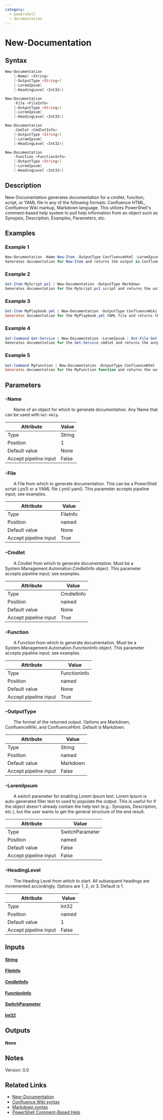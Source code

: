 ```yaml
---
category:
  - powershell
  - documentation
---
```

# New-Documentation
## Syntax
```powershell
New-Documentation
    [-Name] <String>
    [-OutputType <String>]
    [-LoremIpsum]
    [-HeadingLevel <Int32>]
```
```powershell
New-Documentation
    -File <FileInfo>
    [-OutputType <String>]
    [-LoremIpsum]
    [-HeadingLevel <Int32>]
```
```powershell
New-Documentation
    -Cmdlet <CmdletInfo>
    [-OutputType <String>]
    [-LoremIpsum]
    [-HeadingLevel <Int32>]
```
```powershell
New-Documentation
    -Function <FunctionInfo>
    [-OutputType <String>]
    [-LoremIpsum]
    [-HeadingLevel <Int32>]
```
## Description
New-Documentation generates documentation for a cmdlet, function, script, or YAML file in any of the following formats: Confluence HTML, Confluence Wiki markup, Markdown language. This utilizes PowerShell's comment-based help system to pull help information from an object such as Synopsis, Description, Examples, Parameters, etc.
## Examples
### Example 1
```powershell
New-Documentation -Name New-Item -OutputType ConfluenceHtml -LoremIpsum
Generates documentation for New-Item and returns the output in Confluence HTML format. The `-LoremIpsum` switch parameter populates any missing information with filler-text.
```

### Example 2
```powershell
Get-Item MyScript.ps1 | New-Documentation -OutputType Markdown
Generates documentation for the MyScript.ps1 script and returns the output in Markdown format.
```

### Example 3
```powershell
Get-Item MyPlaybook.yml | New-Documentation -OutputType ConfluenceWiki -HeadingLevel 2
Generates documentation for the MyPlaybook.yml YAML file and returns the output in Confluence Wiki markup format, with all headings starting at level 2.
```

### Example 4
```powershell
Get-Command Get-Service | New-Documentation -LoremIpsum | Out-File Get-Service.md
Generates documentation for the Get-Service cmdlet and returns the output in the default format of Markdown. The `-LoremIpsum` switch parameter populates any missing information with filler-text. Outputs the results to the Get-Service.md Markdown file.
```

### Example 5
```powershell
Get-Command MyFunction | New-Documentation -OutputType ConfluenceHtml -HeadingLevel 2
Generates documentation for the MyFunction function and returns the output in Confluence HTML format, with all headings starting at level 2.
```

## Parameters
### **-Name**
&ensp;&ensp;&ensp;&ensp;Name of an object for which to generate documentation. Any Name that can be used with `Get-Help`.


| Attribute | Value |
| --- | --- |
| Type | String |
| Position | 1 |
| Default value | None |
| Accept pipeline input | False |
### **-File**
&ensp;&ensp;&ensp;&ensp;A File from which to generate documentation. This can be a PowerShell script (.ps1) or a YAML file (.yml/.yaml). This parameter accepts pipeline input; see examples.


| Attribute | Value |
| --- | --- |
| Type | FileInfo |
| Position | named |
| Default value | None |
| Accept pipeline input | True |
### **-Cmdlet**
&ensp;&ensp;&ensp;&ensp;A Cmdlet from which to generate documentation. Must be a System.Management.Automation.CmdletInfo object. This parameter accepts pipeline input; see examples.


| Attribute | Value |
| --- | --- |
| Type | CmdletInfo |
| Position | named |
| Default value | None |
| Accept pipeline input | True |
### **-Function**
&ensp;&ensp;&ensp;&ensp;A Function from which to generate documentation. Must be a System.Management.Automation.FunctionInfo object. This parameter accepts pipeline input; see examples.


| Attribute | Value |
| --- | --- |
| Type | FunctionInfo |
| Position | named |
| Default value | None |
| Accept pipeline input | True |
### **-OutputType**
&ensp;&ensp;&ensp;&ensp;The format of the returned output. Options are Markdown, ConfluenceWiki, and ConfluenceHtml. Default is Markdown.


| Attribute | Value |
| --- | --- |
| Type | String |
| Position | named |
| Default value | Markdown |
| Accept pipeline input | False |
### **-LoremIpsum**
&ensp;&ensp;&ensp;&ensp;A switch parameter for enabling Lorem Ipsum text. Lorem Ipsum is auto-generated filler text to used to populate the output. This is useful for if the object doesn't already contain the help text (e.g.: Synopsis, Description, etc.), but the user wants to get the general structure of the end result.


| Attribute | Value |
| --- | --- |
| Type | SwitchParameter |
| Position | named |
| Default value | False |
| Accept pipeline input | False |
### **-HeadingLevel**
&ensp;&ensp;&ensp;&ensp;The Heading Level from which to start. All subsequent headings are incremented accordingly. Options are 1, 2, or 3. Default is 1.


| Attribute | Value |
| --- | --- |
| Type | Int32 |
| Position | named |
| Default value | 1 |
| Accept pipeline input | False |
## Inputs
#### [**String**](https://learn.microsoft.com/en-us/dotnet/api/System.String)
#### [**FileInfo**](https://learn.microsoft.com/en-us/dotnet/api/System.IO.FileInfo)
#### [**CmdletInfo**](https://learn.microsoft.com/en-us/dotnet/api/System.Management.Automation.CmdletInfo)
#### [**FunctionInfo**](https://learn.microsoft.com/en-us/dotnet/api/System.Management.Automation.FunctionInfo)
#### [**SwitchParameter**](https://learn.microsoft.com/en-us/dotnet/api/System.Management.Automation.SwitchParameter)
#### [**Int32**](https://learn.microsoft.com/en-us/dotnet/api/System.Int32)
## Outputs
#### **None**
## Notes
Version: 0.0
## Related Links
- [New-Documentation](https://jerdub1993.github.io/documentation/powershell/new-documentation.html)
- [Confluence Wiki syntax](https://confluence.atlassian.com/doc/confluence-wiki-markup-251003035.html)
- [Markdown syntax](https://www.markdownguide.org/cheat-sheet/)
- [PowerShell Comment-Based Help](https://learn.microsoft.com/en-us/powershell/module/microsoft.powershell.core/about/about_comment_based_help)
